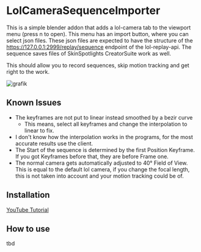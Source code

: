 # LolCameraSequenceImporter

This is a simple blender addon that adds a lol-camera tab to the viewport menu (press n to open). This menu has an import button, where you can select json files. These json files are expected to have the structure of the https://127.0.0.1:2999/replay/sequence endpoint of the lol-replay-api. The sequence saves files of SkinSpotlights CreatorSuite work as well.

This should allow you to record sequences, skip motion tracking and get right to the work.

![grafik](https://user-images.githubusercontent.com/41740705/208783617-1d4d9136-8873-4972-8645-d84f74c12d7a.png)

## Known Issues 
- The keyframes are not put to linear instead smoothed by a bezir curve
  - This means, select all keyframes and change the interpolation to linear to fix.
- I don't know how the interpolation works in the programs, for the most accurate results use the client.
- The Start of the sequence is determined by the first Position Keyframe. If you got Keyframes before that, they are before Frame one.
- The normal camera gets automatically adjusted to 40° Field of View. This is equal to the default lol camera, if you change the focal length, this is not taken into account and your motion tracking could be of.

## Installation

[YouTube Tutorial](https://www.youtube.com/watch?v=OCTvyo2FVFw)

## How to use

tbd
